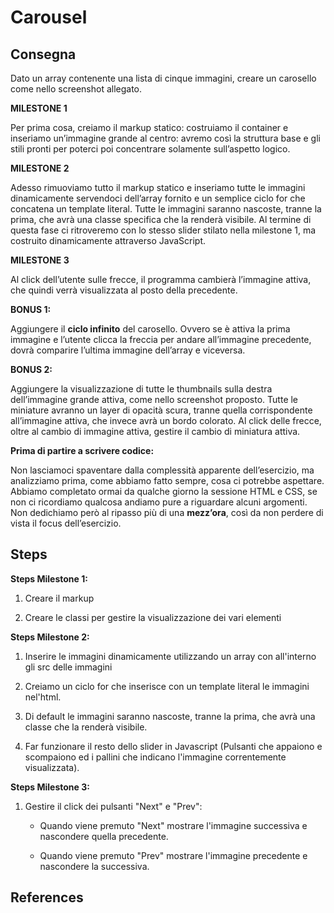 # Carousel

## Consegna

Dato un array contenente una lista di cinque immagini, creare un carosello come nello screenshot allegato.

**MILESTONE 1**

Per prima cosa, creiamo il markup statico: costruiamo il container e inseriamo un’immagine grande al centro: avremo così la struttura base e gli stili pronti per poterci poi concentrare solamente sull’aspetto logico.


**MILESTONE 2**

Adesso rimuoviamo tutto il markup statico e inseriamo tutte le immagini dinamicamente servendoci dell’array fornito e un semplice ciclo for che concatena un template literal.
Tutte le immagini saranno nascoste, tranne la prima, che avrà una classe specifica che la renderà visibile.
Al termine di questa fase ci ritroveremo con lo stesso slider stilato nella milestone 1, ma costruito dinamicamente attraverso JavaScript.

**MILESTONE 3**

Al click dell’utente sulle frecce, il programma cambierà l’immagine attiva, che quindi verrà visualizzata al posto della precedente.

**BONUS 1:**

Aggiungere il **ciclo infinito** del carosello. Ovvero se è attiva la prima immagine e l’utente clicca la freccia per andare all’immagine precedente, dovrà comparire l’ultima immagine dell’array e viceversa.

**BONUS 2:**

Aggiungere la visualizzazione di tutte le thumbnails sulla destra dell’immagine grande attiva, come nello screenshot proposto. Tutte le miniature avranno un layer di opacità scura, tranne quella corrispondente all’immagine attiva, che invece avrà un bordo colorato.
Al click delle frecce, oltre al cambio di immagine attiva, gestire il cambio di miniatura attiva.

**Prima di partire a scrivere codice:**

Non lasciamoci spaventare dalla complessità apparente dell’esercizio, ma analizziamo prima, come abbiamo fatto sempre, cosa ci potrebbe aspettare. Abbiamo completato ormai da qualche giorno la sessione HTML e CSS, se non ci ricordiamo qualcosa andiamo pure a riguardare alcuni argomenti. Non dedichiamo però al ripasso più di una **mezz’ora**, così da non perdere di vista il focus dell’esercizio.

## Steps

**Steps Milestone 1:**

1. Creare il markup

2. Creare le classi per gestire la visualizzazione dei vari elementi

**Steps Milestone 2:**

1. Inserire le immagini dinamicamente utilizzando un array con all'interno gli src delle immagini 

2. Creiamo un ciclo for che inserisce con un template literal le immagini nel'html.

3. Di default le immagini saranno nascoste, tranne la prima, che avrà una classe che la renderà visibile.

4. Far funzionare il resto dello slider in Javascript (Pulsanti che appaiono e scompaiono ed i pallini che indicano l'immagine correntemente visualizzata).

**Steps Milestone 3:**

1. Gestire il click dei pulsanti "Next" e "Prev":

    - Quando viene premuto "Next" mostrare l'immagine successiva e nascondere quella precedente.

    - Quando viene premuto "Prev" mostrare l'immagine precedente e nascondere la successiva.

## References

